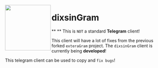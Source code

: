 <img src="https://i.imgur.com/C461Dd6.png" width="150px" align="left"></img>
# dixsinGram
**
**
This is `NOT` a standard **Telegram** client!

This client will have a lot of fixes from the previous forked `exteraGram` project.
The `dixsinGram` client is currently being **developed**!

This telegram client can be used to copy and `fix bugs`!

